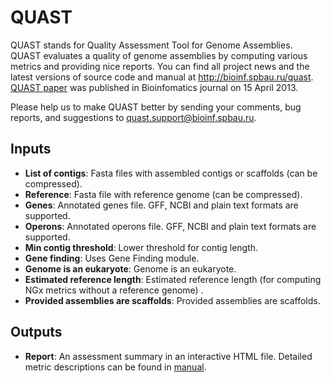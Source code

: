 <!-- dx-header -->
# QUAST

QUAST stands for Quality Assessment Tool for Genome Assemblies.
<br>
QUAST evaluates a quality of genome assemblies by computing various metrics and providing nice reports.
You can find all project news and the latest versions of source code and manual at 
http://bioinf.spbau.ru/quast.
<br>
<a href="http://dx.doi.org/10.1093/bioinformatics/btt086">QUAST paper</a> was published in Bioinfomatics journal on 15 April 2013.


Please help us to make QUAST better by sending your comments, bug reports, and 
suggestions to <a href="mailto:quast.support@bioinf.spbau.ru">quast.support@bioinf.spbau.ru</a>.

## Inputs

* **List of contigs**: Fasta files with assembled contigs or scaffolds (can be compressed).
* **Reference**: Fasta file with reference genome (can be compressed).
* **Genes**: Annotated genes file. GFF, NCBI and plain text formats are supported.
* **Operons**: Annotated operons file. GFF, NCBI and plain text formats are supported.
* **Min contig threshold**: Lower threshold for contig length.
* **Gene finding**: Uses Gene Finding module.
* **Genome is an eukaryote**: Genome is an eukaryote.
* **Estimated reference length**: Estimated reference length (for computing NGx metrics without a reference genome) .
* **Provided assemblies are scaffolds**: Provided assemblies are scaffolds.


## Outputs

* **Report**: An assessment summary in an interactive HTML file. Detailed metric descriptions can be found in <a href="http://quast.bioinf.spbau.ru/manual.html">manual</a>.
